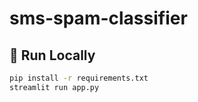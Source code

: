 # sms-spam-classifier

## 🚀 Run Locally

```bash
pip install -r requirements.txt
streamlit run app.py
